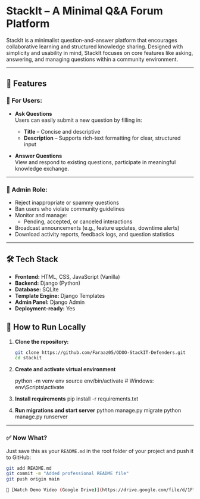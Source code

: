 # StackIt – A Minimal Q&A Forum Platform

StackIt is a minimalist question-and-answer platform that encourages collaborative learning and structured knowledge sharing. Designed with simplicity and usability in mind, StackIt focuses on core features like asking, answering, and managing questions within a community environment.

---

## 🚀 Features

### 🧠 For Users:
- **Ask Questions**  
  Users can easily submit a new question by filling in:
  - **Title** – Concise and descriptive
  - **Description** – Supports rich-text formatting for clear, structured input

- **Answer Questions**  
  View and respond to existing questions, participate in meaningful knowledge exchange.

---

### 🔐 Admin Role:
- Reject inappropriate or spammy questions
- Ban users who violate community guidelines
- Monitor and manage:
  - Pending, accepted, or canceled interactions
- Broadcast announcements (e.g., feature updates, downtime alerts)
- Download activity reports, feedback logs, and question statistics

---

## 🛠️ Tech Stack

- **Frontend:** HTML, CSS, JavaScript (Vanilla)
- **Backend:** Django (Python)
- **Database:** SQLite
- **Template Engine:** Django Templates
- **Admin Panel:** Django Admin
- **Deployment-ready:** Yes



## 🧪 How to Run Locally

1. **Clone the repository:**

   ```bash
   git clone https://github.com/Faraaz05/ODOO-StackIT-Defenders.git
   cd stackit
2. **Create and activate virtual environment**

   python -m venv env
   source env/bin/activate  # Windows: env\Scripts\activate
3. **Install requirements**
   pip install -r requirements.txt

4. **Run migrations and start server**
   python manage.py migrate
   python manage.py runserver

   
---

### ✅ Now What?

Just save this as your `README.md` in the root folder of your project and push it to GitHub:

```bash
git add README.md
git commit -m "Added professional README file"
git push origin main

🎥 [Watch Demo Video (Google Drive)](https://drive.google.com/file/d/1Ff3CoG-GB-DtpOHpJaxNwkeMTOq0I7dx/view?usp=sharing)


